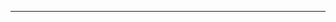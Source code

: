 <md-toc-page paths="/,/quickstart,/content,/customization,/features"></md-toc-page>

***

<made-with-docspa url="https://www.swimlane.com" size="1" name="Swimlane"></made-with-docspa>